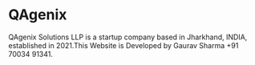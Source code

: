 # QAgenix
QAgenix Solutions LLP is a startup company based in Jharkhand, INDIA, established in 2021.This Website is Developed by Gaurav Sharma +91 70034 91341.
